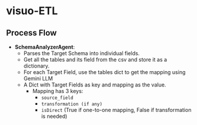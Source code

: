 # visuo-ETL

## Process Flow

- **SchemaAnalyzerAgent**:
  - Parses the Target Schema into individual fields.
  - Get all the tables and its field from the csv and store it as a dictionary.
  - For each Target Field, use the tables dict to get the mapping using Gemini LLM
  - A Dict with Target Fields as key and mapping as the value. 
      - Mapping has 3 keys:
          - `source_field`
          - `transformation (if any)`
          - `isDirect` (True if one-to-one mapping, False if transformation is needed) 